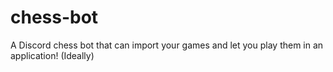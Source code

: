 # chess-bot
A Discord chess bot that can import your games and let you play them in an application! (Ideally)
